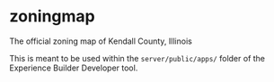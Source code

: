 # zoningmap
The official zoning map of Kendall County, Illinois

This is meant to be used within the `server/public/apps/` folder of the Experience Builder Developer tool.
